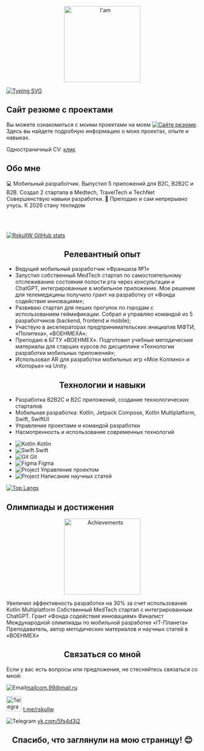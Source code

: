 <p align="center">

<img src="https://cdn.lowgif.com/small/db56ab77e338296a-.gif" alt="I'am" width="200px">

</p>


  [![Typing SVG](https://readme-typing-svg.herokuapp.com?color=%FFFFFF&lines=Привет+👋)](https://git.io/typing-svg)

<p align="center">

## Сайт резюме с проектами

</p>

Вы можете ознакомиться с моими проектами на моем [![Сайте резюме](https://img.shields.io/badge/%D0%A1%D0%B0%D0%B9%D1%82%D0%B5-%D1%80%D0%B5%D0%B7%D1%8E%D0%BC%D0%B5-brightgreen)](https://a-kovtun.tilda.ws/). Здесь вы найдете подробную информацию о моих проектах, опыте и навыках.

Одностраничный CV: [клик](https://drive.google.com/file/d/1eBe9DoIlaHWM2WTzIL29mgqyW8SEY1DI/view?clckid=6580cae0)
## Обо мне

💻 Мобильный разработчик. Выпустил 5 приложений для B2C, B2B2C и B2B. 
Cоздал 2 стартапа в Medtech, TravelTech и TechNet
Совершенствую навыки разработки. 
📖 Преподаю и сам непрерывно учусь. 
К 2026 стану техлидом

<br><br> 

[![RskullW GitHub stats](https://github-readme-stats.vercel.app/api?username=rskullw)](https://github.com/anuraghazra/github-readme-stats)

<center>

## Релевантный опыт

</center>

- Ведущий мобильный разработчик «Франшиза №1»
- Запустил собственный MedTech стартап по самостоятельному отслеживанию состояния полости рта через консультации и ChatGPT, интегрированные в мобильное приложение. Мое решение для 
телемедицины получило грант на разработку от «Фонда содействия инновациям»;
- Развиваю стартап для пеших прогулок по городам с использованием геймификации. Собрал и управляю командой из 5 разработчиков (backend, frontend и mobile);
- Участвую в акселераторах предпринимательских инициатив МФТИ, «Политеха», «ВОЕНМЕХА»;
- Преподаю в БГТУ «ВОЕНМЕХ». Подготовил учебные методические материалы для старших курсов по дисциплине «Технологии разработки мобильных приложений»;
- Использовал AR для разработки мобильных игр «Мое Колпино» и «Копорье» на Unity.
<center>

## Технологии и навыки

</center>

* Разработка B2B2C и B2C приложений, создание технологических стартапов 
* Мобильная разработка: Kotlin, Jetpack Compose, Kotlin Multiplatform, Swift, SwiftUI
* Управление проектами и командой разработки
* Насмотренность и использование современных технологий

- <img src="https://img.icons8.com/color/48/000000/kotlin.png" alt="Kotlin"> Kotlin
- <img src="https://img.icons8.com/color/48/000000/swift" alt="Swift"> Swift
- <img src="https://img.icons8.com/color/48/000000/git.png" alt="Git"> Git
- <img src="https://img.icons8.com/color/48/000000/figma.png" alt="Figma"> Figma
- <img src="https://img.icons8.com/color/48/000000/portfolio.png" alt="Project"> Управление проектом
- <img src="https://img.icons8.com/color/48/000000/book.png" alt="Project"> Написание научных статей

[![Top Langs](https://github-readme-stats.vercel.app/api/top-langs/?username=rskullw&layout=compact)](https://github.com/anuraghazra/github-readme-stats)

## Олимпиады и достижения

<p align="center">

<img src="https://f.partnerkin.com/storage/files/file_1645016625_2.gif" alt="Achievements" width="200px">

</p>

Увеличил эффективность разработки на 30% за счет использования Kotlin Multiplatform
Собственный MedTech стартап с интегрированным ChatGPT. Грант «Фонда содействия инновациям»
Финалист Международной олимпиады по мобильной разработке «IT-Планета» 
Преподаватель, автор методических материалов и научных статей в «ВОЕНМЕХ»

<center>

## Связаться со мной

</center>

Если у вас есть вопросы или предложения, не стесняйтесь связаться со мной:

<img src="https://img.icons8.com/color/48/000000/email.png" alt="Email">mailcom.99@mail.ru

<img src="https://img.icons8.com/color/48/000000/telegram-app--v3.png" alt="Telegram" width="40px"> <a href="https://t.me/rskullw" target="_new">t.me/rskullw</a>

<img src="https://img.icons8.com/color/48/000000/vkontakte.png" alt="Telegram"> <a href="https://https://vk.com/5fs4d3j2" target="_new">vk.com/5fs4d3j2</a>

<center>

## Спасибо, что заглянули на мою страницу! 😊

</center>
